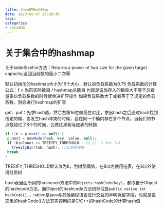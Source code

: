 ```yaml
---
title: Java的HashMap
date: 2023-06-07 15:58:40
tags:
categories: 
- Java基础
---
```

# 关于集合中的hashmap

关于tableSizeFor方法：Returns a power of two size for the given target capacity.返回当前数的最小二次幂

默认初始化的hashmap大小为16个大小，默认的负载系数为0.75
负载系数的计算公式：f = 当前实际数目 / hashmap总数目
也就是说当存入的数目大于等于总容量乘以负载系数的时候就会进扩容操作
如果负载系数大于或者等于了规定的负载系数，则会进行hashmap的扩容

get、put：先求hash值，然后右移16位做高位对比，求出hash之后通过hash找到指定的桶，当发生hash冲突的时候，会在同一个桶内存在多个节点，当我们的节点数超过了8个的时候，会做红黑树与链表的转换
```Java
if ((e = p.next) == null) {
 p.next = newNode(hash, key, value, null);
 if (binCount >= TREEIFY_THRESHOLD - 1) // -1 for 1st
   treeifyBin(tab, hash); //红黑树转换
 break;
}
```
TREEIFY_THRESHOLD默认值为8，为树型阈值，在8以内使用链表，在8以外使用红黑树

hash表里面所用的hashcode方法中的`Objects.hashCode(key)`，都取自于Object的hashcode方法，而Object的hashcode方法的标注是`public native int hashCode();`，native是java与其他编程语言进行交互的声明保留字段，也就是说这里的hashCode()方法其实调用的是C/C++的hashCode的计算hash值
